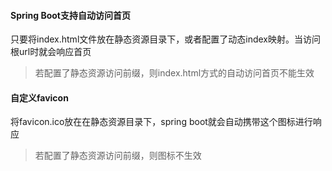#### Spring Boot支持自动访问首页

只要将index.html文件放在静态资源目录下，或者配置了动态index映射。当访问根url时就会响应首页

> 若配置了静态资源访问前缀，则index.html方式的自动访问首页不能生效



#### 自定义favicon

将favicon.ico放在在静态资源目录下，spring boot就会自动携带这个图标进行响应

> 若配置了静态资源访问前缀，则图标不生效
